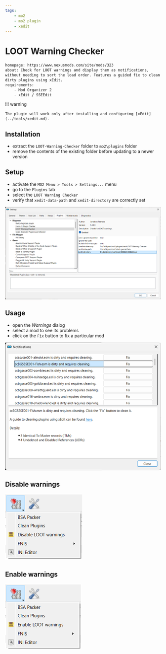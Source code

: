 ```yaml
---
tags:
    - mo2
    - mo2 plugin
    - xedit
---
```


# LOOT Warning Checker

```project_info
homepage: https://www.nexusmods.com/site/mods/323
about: Check for LOOT warnings and display them as notifications, without needing to sort the load order. Features a guided fix to clean dirty plugins using xEdit.
requirements:
    - Mod Organizer 2
    - xEdit / SSEEdit
```

!!! warning

    The plugin will work only after installing and configuring [xEdit](../tools/xedit.md).

## Installation

* extract the `LOOT-Warning-Checker` folder to `mo2\plugins` folder
* remove the contents of the existing folder before updating to a newer version

## Setup

* activate the `MO2 Menu > Tools > Settings...` menu
* go to the `Plugins` tab
* select the `LOOT Warning Checker`
* verify that `xedit-data-path` and `xedit-directory` are correctly set

![setup](../images/loot_warning_checker_config.png)

## Usage

* open the *Warnings* dialog
* select a mod to see its problems
* click on the `Fix` button to fix a particular mod

![notifications dialog](../images/loot_warning_checker_warnings.png)

## Disable warnings

![disable warnings](../images/loot_warning_checker_disable_warnings.png)

## Enable warnings

![enable warnings](../images/loot_warning_checker_enable_warnings.png)
